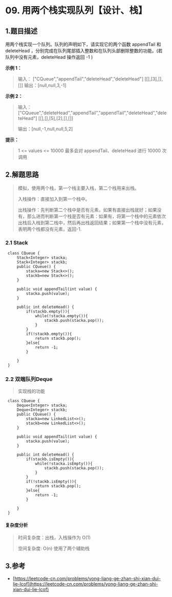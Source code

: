 # 09. 用两个栈实现队列【设计、栈】

## 1.题目描述

用两个栈实现一个队列。队列的声明如下，请实现它的两个函数 appendTail 和 deleteHead ，分别完成在队列尾部插入整数和在队列头部删除整数的功能。\(若队列中没有元素，deleteHead 操作返回 -1 \)

**示例 1：**

> 输入： \["CQueue","appendTail","deleteHead","deleteHead"\] \[\[\],\[3\],\[\],\[\]\] 输出：\[null,null,3,-1\]

**示例 2：**

> 输入： \["CQueue","deleteHead","appendTail","appendTail","deleteHead","deleteHead"\] \[\[\],\[\],\[5\],\[2\],\[\],\[\]\]
>
> 输出：\[null,-1,null,null,5,2\]

**提示：**

> 1 &lt;= values &lt;= 10000 最多会对 appendTail、deleteHead 进行 10000 次调用

## 2.解题思路

> 模拟，使用两个栈，第一个栈主要入栈，第二个栈用来出栈。
>
> 入栈操作：直接加入到第一个栈中。
>
> 出栈操作：先判断第二个栈中是否有元素，如果有直接出栈就好；如果没有，那么进而判断第一个栈是否有元素：如果有，将第一个栈中的元素依次出栈后入栈到第二栈中，然后再出栈返回结果；如果第一个栈中没有元素，表明两个栈都没有元素，返回-1.

### 2.1 Stack

```text
 class CQueue {
     Stack<Integer> stacka;
     Stack<Integer> stackb;
     public CQueue() {
         stacka=new Stack<>();
         stackb=new Stack<>();
     }
     
     public void appendTail(int value) {
         stacka.push(value);
     }
     
     public int deleteHead() {
         if(stackb.empty()){
             while(!stacka.empty()){
                 stackb.push(stacka.pop());
             }
         }
         if(!stackb.empty()){
             return stackb.pop();
         }else{
             return -1;
         }
        
     }
 }
```

### 2.2 双端队列Deque

> 实现栈的功能

```text
 class CQueue {
     Deque<Integer> stacka;
     Deque<Integer> stackb;
     public CQueue() {
         stacka=new LinkedList<>();
         stackb=new LinkedList<>();
     }
     
     public void appendTail(int value) {
         stacka.push(value);
     }
     
     public int deleteHead() {
         if(stackb.isEmpty()){
             while(!stacka.isEmpty()){
                 stackb.push(stacka.pop());
             }
         }
         if(!stackb.isEmpty()){
             return stackb.pop();
         }else{
             return -1;
         }
        
     }
 }
```

#### 复杂度分析

> 时间复杂度：出栈，入栈操作为 O\(1\)
>
> 空间复杂度: O\(n\) 使用了两个辅助栈

## 3.参考

* [https://leetcode-cn.com/problems/yong-liang-ge-zhan-shi-xian-dui-lie-lcof](https://leetcode-cn.com/problems/yong-liang-ge-zhan-shi-xian-dui-lie-lcof)

